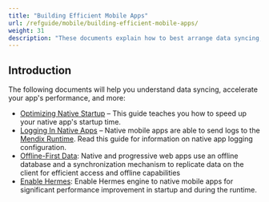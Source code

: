 ```yaml
---
title: "Building Efficient Mobile Apps"
url: /refguide/mobile/building-efficient-mobile-apps/
weight: 31
description: "These documents explain how to best arrange data syncing, startups, and improve other aspects of mobile apps."
---
```


## Introduction

The following documents will help you understand data syncing, accelerate your app's performance, and more:

* [Optimizing Native Startup](/refguide/mobile/building-efficient-mobile-apps/native-startup/) – This guide teaches you how to speed up your native app's startup time.
* [Logging In Native Apps](/refguide/mobile/building-efficient-mobile-apps/logging/) – Native mobile apps are able to send logs to the [Mendix Runtime](/refguide/runtime/). Read this guide for information on native app logging configuration.
* [Offline-First Data](/refguide/mobile/building-efficient-mobile-apps/offlinefirst-data/): Native and progressive web apps use an offline database and a synchronization mechanism to replicate data on the client for efficient access and offline capabilities
* [Enable Hermes](/refguide/mobile/building-efficient-mobile-apps/enable-hermes/): Enable Hermes engine to native mobile apps for significant performance improvement in startup and during the runtime.
